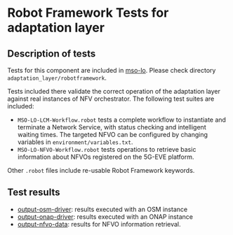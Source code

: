 # Robot Framework Tests for adaptation layer

## Description of tests

Tests for this component are included in [mso-lo](https://github.com/5GEVE/mso-lo).
Please check directory `adaptation_layer/robotframework`.

Tests included there validate the correct operation of the adaptation layer against real
instances of NFV orchestrator.
The following test suites are included:

- `MSO-LO-LCM-Workflow.robot` tests a complete workflow to instantiate and terminate a
Network Service, with status checking and intelligent waiting times.
The targeted NFVO can be configured by changing variables in `environment/variables.txt`.
- `MSO-LO-NFVO-Workflow.robot` tests operations to retrieve basic information about NFVOs
registered on the 5G-EVE platform.

Other `.robot` files include re-usable Robot Framework keywords.

## Test results

- [output-osm-driver](output-osm-driver): results executed with an OSM instance
- [output-onap-driver](output-onap-driver): results executed with an ONAP instance
- [output-nfvo-data](output-nfvo-data): results for NFVO information retrieval.
